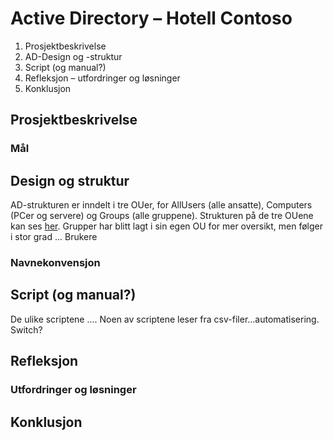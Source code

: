 # Active Directory – Hotell Contoso

1. Prosjektbeskrivelse
2. AD-Design og -struktur
3. Script (og manual?)
4. Refleksjon – utfordringer og løsninger 
5. Konklusjon


## Prosjektbeskrivelse
### Mål


## Design og struktur
AD-strukturen er inndelt i tre OUer, for AllUsers (alle ansatte), Computers (PCer og servere) og Groups (alle gruppene). Strukturen på de tre OUene kan ses [her](...). 
Grupper har blitt lagt i sin egen OU for mer oversikt, men følger i stor grad ... 
Brukere
### Navnekonvensjon 


## Script (og manual?)
De ulike scriptene .... Noen av scriptene leser fra csv-filer...automatisering. Switch?


## Refleksjon
### Utfordringer og løsninger


## Konklusjon
